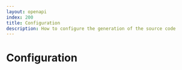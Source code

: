 ```yaml
---
layout: openapi
index: 200
title: Configuration
description: How to configure the generation of the source code
---
```


# Configuration
